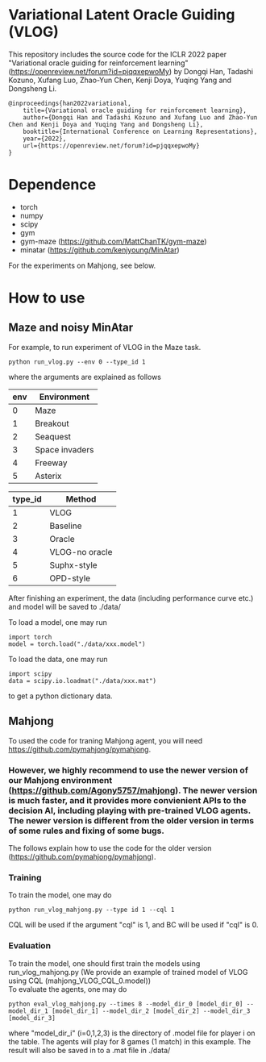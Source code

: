 # Variational Latent Oracle Guiding (VLOG)

This repository includes the source code for the ICLR 2022 paper "Variational oracle guiding for reinforcement learning" (https://openreview.net/forum?id=pjqqxepwoMy) by Dongqi Han, Tadashi Kozuno, Xufang Luo, Zhao-Yun Chen, Kenji Doya, Yuqing Yang and Dongsheng Li.

```
@inproceedings{han2022variational,
    title={Variational oracle guiding for reinforcement learning},
    author={Dongqi Han and Tadashi Kozuno and Xufang Luo and Zhao-Yun Chen and Kenji Doya and Yuqing Yang and Dongsheng Li},
    booktitle={International Conference on Learning Representations},
    year={2022},
    url={https://openreview.net/forum?id=pjqqxepwoMy}
}
```

# Dependence

- torch
- numpy
- scipy
- gym
- gym-maze (https://github.com/MattChanTK/gym-maze)
- minatar (https://github.com/kenjyoung/MinAtar)

For the experiments on Mahjong, see below.

# How to use

## Maze and noisy MinAtar 

For example, to run experiment of VLOG in the Maze task.
```
python run_vlog.py --env 0 --type_id 1
```
where the arguments are explained as follows

| env | Environment    |
|-----|----------------|
| 0   | Maze           |
| 1   | Breakout       |
| 2   | Seaquest       |
| 3   | Space invaders |
| 4   | Freeway        |
| 5   | Asterix        |
 
| type_id | Method         |
|---------|----------------|
| 1       | VLOG           |
| 2       | Baseline       |
| 3       | Oracle         |
| 4       | VLOG-no oracle |
| 5       | Suphx-style    |
| 6       | OPD-style      |

After finishing an experiment, the data (including performance curve etc.) and model will be saved to ./data/

To load a model, one may run
```
import torch
model = torch.load("./data/xxx.model")
```

To load the data, one may run
```
import scipy
data = scipy.io.loadmat("./data/xxx.mat")
```
to get a python dictionary data.

## Mahjong


To used the code for traning Mahjong agent, you will need https://github.com/pymahjong/pymahjong.


### However, we highly recommend to use the newer version of our Mahjong environment (https://github.com/Agony5757/mahjong). The newer version is much faster, and it provides more convienient APIs to the decision AI, including playing with pre-trained VLOG agents. The newer version is different from the older version in terms of some rules and fixing of some bugs.


The follows explain how to use the code for the older version (https://github.com/pymahjong/pymahjong).

### Training
To train the model, one may do
```
python run_vlog_mahjong.py --type id 1 --cql 1
```
CQL will be used if the argument "cql" is 1, and BC will be used if "cql" is 0.


### Evaluation
To train the model, one should first train the models using run_vlog_mahjong.py (We provide an example of trained model of VLOG using CQL (mahjong_VLOG_CQL_0.model))  
To evaluate the agents, one may do
```
python eval_vlog_mahjong.py --times 8 --model_dir_0 [model_dir_0] --model_dir_1 [model_dir_1] --model_dir_2 [model_dir_2] --model_dir_3 [model_dir_3]
```
where "model_dir_i" (i=0,1,2,3) is the directory of .model file for player i on the table. 
The agents will play for 8 games (1 match) in this example. 
The result will also be saved in to a .mat file in ./data/



